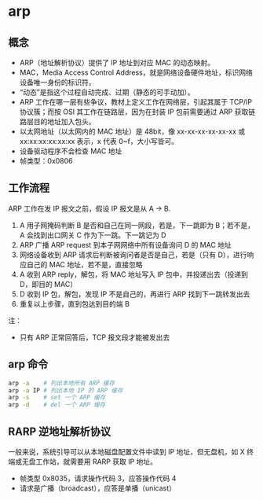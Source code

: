 # arp

## 概念

- ARP（地址解析协议）提供了 IP 地址到对应 MAC 的动态映射。
- MAC，Media Access Control Address，就是网络设备硬件地址，标识网络设备唯一身份的标识符。
- “动态”是指这个过程自动完成、过期（静态的可手动加）。
- ARP 工作在哪一层有些争议，教材上定义工作在网络层，引起其属于 TCP/IP 协议簇；而按 OSI 其工作在链路层，因为在封装 IP 包前需要通过 ARP 获取链路层目的地址加入包头。
- 以太网地址（以太网内的 MAC 地址）是 48bit，像 xx-xx-xx-xx-xx-xx 或 xx:xx:xx:xx:xx:xx 表示，x 代表 0~f，大小写皆可。
- 设备驱动程序不会检查 MAC 地址
- 帧类型：0x0806

## 工作流程

ARP 工作在发 IP 报文之前，假设 IP 报文是从 A -> B.

1. A 用子网掩码判断 B 是否和自己在同一网段，若是，下一跳即为 B；若不是，A 会找到出口网关 C 作为下一跳。下一跳记为 D
2. ARP 广播 ARP request 到本子网网络中所有设备询问 D 的 MAC 地址
3. 网络设备收到 ARP 请求后判断被询问者是否是自己，若是（只有 D），进行响应自己的 MAC 地址，若不是，直接忽略
4. A 收到 ARP reply，解包，将 MAC 地址写入 IP 包中，并投递出去（投递到 D，即目的 MAC）
5. D 收到 IP 包，解包，发现 IP 不是自己的，再进行 ARP 找到下一跳转发出去
6. 重复以上步骤，直到包达到目的端 B

注：

- 只有 ARP 正常回答后，TCP 报文段才能被发出去

## arp 命令

```sh
arp -a    # 列出本地所有 ARP 缓存
arp -a IP # 列出本地 IP 的 ARP 缓存
arp -s    # set 一个 ARP 缓存
arp -d    # del 一个 ARP 缓存
```

## RARP 逆地址解析协议

一般来说，系统引导可以从本地磁盘配置文件中读到 IP 地址，但无盘机，如 X 终端或无盘工作站，就需要用 RARP 获取 IP 地址。

- 帧类型 0x8035，请求操作代码 3，应答操作代码 4
- 请求是广播（broadcast），应答是单播（unicast）
